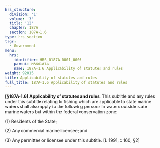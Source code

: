 ```yaml
---
hrs_structure:
  division: '1'
  volume: '3'
  title: '12'
  chapter: 187A
  section: 187A-1.6
type: hrs_section
tags:
  - Government
menu:
  hrs:
    identifier: HRS_0187A-0001_0006
    parent: HRS0187A
    name: 187A-1.6 Applicability of statutes and rules
weight: 92015
title: Applicability of statutes and rules
full_title: 187A-1.6 Applicability of statutes and rules
---
```

**[§187A-1.6] Applicability of statutes and rules.** This subtitle and any rules under this subtitle relating to fishing which are applicable to state marine waters shall also apply to the following persons in waters outside state marine waters but within the federal conservation zone:

(1) Residents of the State;

(2) Any commercial marine licensee; and

(3) Any permittee or licensee under this subtitle. [L 1991, c 160, §2]